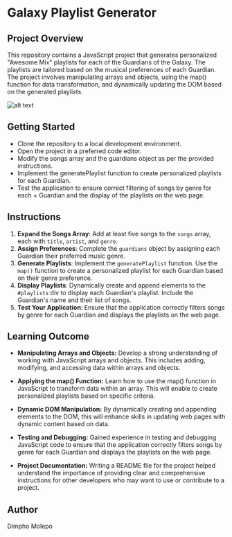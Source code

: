# Galaxy Playlist Generator

## Project Overview 

This repository contains a JavaScript project that generates personalized "Awesome Mix" playlists for each of the Guardians of the Galaxy. The playlists are tailored based on the musical preferences of each Guardian. The project involves manipulating arrays and objects, using the map() function for data transformation, and dynamically updating the DOM based on the generated playlists.

![alt text](JSL05_solution.png)

## Getting Started

+ Clone the repository to a local development environment.
+ Open the project in a preferred code editor.
+ Modify the songs array and the guardians object as per the provided instructions.
+ Implement the generatePlaylist function to create personalized playlists for each Guardian.
+ Test the application to ensure correct filtering of songs by genre for each + Guardian and the display of the playlists on the web page.

## Instructions

1. **Expand the Songs Array**: Add at least five songs to the `songs` array, each with `title`, `artist`, and `genre`.
2. **Assign Preferences**: Complete the `guardians` object by assigning each Guardian their preferred music genre.
3. **Generate Playlists**: Implement the `generatePlaylist` function. Use the `map()` function to create a personalized playlist for each Guardian based on their genre preference.
4. **Display Playlists**: Dynamically create and append elements to the `#playlists` div to display each Guardian's playlist. Include the Guardian's name and their list of songs.
5. **Test Your Application**: Ensure that the application correctly filters songs by genre for each Guardian and displays the playlists on the web page.

## Learning Outcome

+ **Manipulating Arrays and Objects:** Develop a strong understanding of working with JavaScript arrays and objects. This includes adding, modifying, and accessing data within arrays and objects.

+ **Applying the map() Function:** Learn how to use the map() function in JavaScript to transform data within an array. This will enable to create personalized playlists based on specific criteria.

+ **Dynamic DOM Manipulation:** By dynamically creating and appending elements to the DOM, this will enhance skills in updating web pages with dynamic content based on data.

+ **Testing and Debugging:** Gained experience in testing and debugging JavaScript code to ensure that the application correctly filters songs by genre for each Guardian and displays the playlists on the web page.

+ **Project Documentation:** Writing a README file for the project helped  understand the importance of providing clear and comprehensive instructions for other developers who may want to use or contribute to a project.

## Author
Dimpho Molepo
